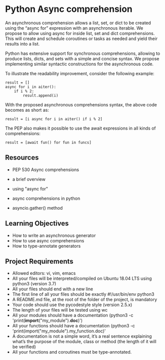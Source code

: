 # Python Async comprehension
An asynchronous comprehension allows a list, set, or dict to be created using the “async for” expression with an asynchronous iterable. We propose to allow using async for inside list, set and dict comprehensions. This will create and schedule coroutines or tasks as needed and yield their results into a list.

Python has extensive support for synchronous comprehensions, allowing to produce lists, dicts, and sets with a simple and concise syntax. We propose implementing similar syntactic constructions for the asynchronous code.

To illustrate the readability improvement, consider the following example:
```
result = []
async for i in aiter():
    if i % 2:
        result.append(i)
```

With the proposed asynchronous comprehensions syntax, the above code becomes as short as:
```
result = [i async for i in aiter() if i % 2]
```
The PEP also makes it possible to use the await expressions in all kinds of comprehensions:
```
result = [await fun() for fun in funcs]
```
## Resources
- PEP 530 Async comprehensions

- a brief overview

- using "async for"

- async comprehensions in python

- asyncio.gather() method

## Learning Objectives
- How to write an asynchronous generator
- How to use async comprehensions
- How to type-annotate generators

## Project Requirements
- Allowed editors: vi, vim, emacs
- All your files will be interpreted/compiled on Ubuntu 18.04 LTS using python3 (version 3.7)
- All your files should end with a new line
- The first line of all your files should be exactly #!/usr/bin/env python3
- A README.md file, at the root of the folder of the project, is mandatory
- Your code should use the pycodestyle style (version 2.5.x)
- The length of your files will be tested using wc
- All your modules should have a documentation (python3 -c 'print(__import__("my_module").__doc__)')
- All your functions should have a documentation (python3 -c 'print(import("my_module").my_function.doc)'
- A documentation is not a simple word, it’s a real sentence explaining what’s the purpose of the module, class or method (the length of it will be verified)
- All your functions and coroutines must be type-annotated.
